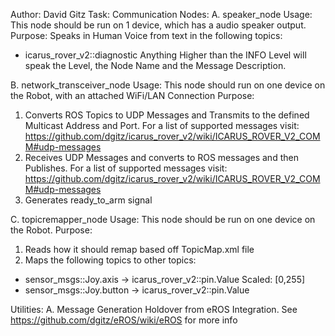 Author: David Gitz
Task: Communication
Nodes:
A. speaker_node
Usage:
This node should be run on 1 device, which has a audio speaker output.
Purpose:
Speaks in Human Voice from text in the following topics:
 * icarus_rover_v2::diagnostic Anything Higher than the INFO Level will speak the Level, the Node Name and the Message Description.

B. network_transceiver_node
Usage: This node should run on one device on the Robot, with an attached WiFi/LAN Connection
Purpose:
1. Converts ROS Topics to UDP Messages and Transmits to the defined Multicast Address and Port.  For a list of supported messages visit: 
https://github.com/dgitz/icarus_rover_v2/wiki/ICARUS_ROVER_V2_COMM#udp-messages
2. Receives UDP Messages and converts to ROS messages and then Publishes.  For a list of supported messages visit:
https://github.com/dgitz/icarus_rover_v2/wiki/ICARUS_ROVER_V2_COMM#udp-messages
3. Generates ready_to_arm signal

C. topicremapper_node
Usage: This node should be run on one device on the Robot.
Purpose:
1. Reads how it should remap based off TopicMap.xml file
2. Maps the following topics to other topics:
 * sensor_msgs::Joy.axis -> icarus_rover_v2::pin.Value Scaled: [0,255]
 * sensor_msgs::Joy.button -> icarus_rover_v2::pin.Value

Utilities:
A. Message Generation
Holdover from eROS Integration.  See https://github.com/dgitz/eROS/wiki/eROS for more info


